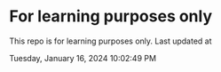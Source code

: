 # For learning purposes only
This repo is for learning purposes only.
Last updated at

Tuesday, January 16, 2024 10:02:49 PM

